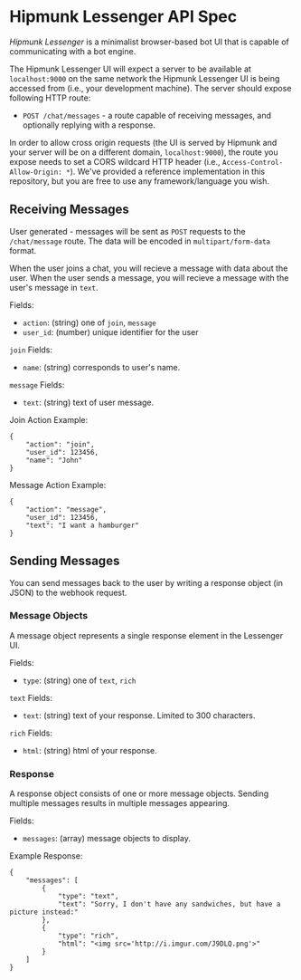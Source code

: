 # Hipmunk Lessenger API Spec

*Hipmunk Lessenger* is a minimalist browser-based bot UI that is capable of communicating with a bot engine.

The Hipmunk Lessenger UI will expect a server to be available at `localhost:9000` on the same network the Hipmunk Lessenger UI is being accessed from (i.e., your development machine). The server should expose following HTTP route:

- `POST /chat/messages` - a route capable of receiving messages, and optionally replying with a response.

In order to allow cross origin requests (the UI is served by Hipmunk and your server will be on a different domain, `localhost:9000`), the route you expose needs to set a CORS wildcard HTTP header (i.e., `Access-Control-Allow-Origin: *`). We've provided a reference implementation in this repository, but you are free to use any framework/language you wish.


## Receiving Messages

User generated - messages will be sent as `POST` requests to the `/chat/message` route. The data will be encoded in `multipart/form-data` format.

When the user joins a chat, you will recieve a message with data about the user. When the user sends a message, you will recieve a message with the user's message in `text`.

Fields:
* `action`: (string) one of `join`, `message`
* `user_id`: (number) unique identifier for the user

`join` Fields:
* `name`: (string) corresponds to user's name.

`message` Fields:
* `text`: (string) text of user message.

Join Action Example:
```
{
    "action": "join",
    "user_id": 123456,
    "name": "John"
}
```

Message Action Example:
```
{
    "action": "message",
    "user_id": 123456,
    "text": "I want a hamburger"
}
```


## Sending Messages
You can send messages back to the user by writing a response object (in JSON) to the webhook request.

### Message Objects
A message object represents a single response element in the Lessenger UI.

Fields:
* `type`: (string) one of `text`, `rich`

`text` Fields:
* `text`: (string) text of your response. Limited to 300 characters.

`rich` Fields:
* `html`: (string) html of your response.


### Response
A response object consists of one or more message objects. Sending multiple messages results in multiple messages appearing.

Fields:
* `messages`: (array) message objects to display.

Example Response:
```
{
    "messages": [
        {
            "type": "text",
            "text": "Sorry, I don't have any sandwiches, but have a picture instead:"
        },
        {
            "type": "rich",
            "html": "<img src='http://i.imgur.com/J9DLQ.png'>"
        }
    ]
}
```
